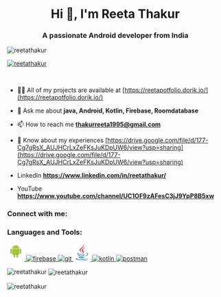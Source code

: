 <h1 align="center">Hi 👋, I'm Reeta Thakur</h1>
<h3 align="center">A passionate Android developer from India</h3>

<p align="left"> <img src="https://komarev.com/ghpvc/?username=reetathakur&label=Profile%20views&color=0e75b6&style=flat" alt="reetathakur" /> </p>

<p align="left"> <a href="https://github.com/ryo-ma/github-profile-trophy"><img src="https://github-profile-trophy.vercel.app/?username=reetathakur" alt="reetathakur" /></a> </p>

<p align="left"> <a href="https://twitter.com/" target="blank"><img src="https://img.shields.io/twitter/follow/?logo=twitter&style=for-the-badge" alt="" /></a> </p>

- 👨‍💻 All of my projects are available at [https://reetapotfolio.dorik.io/](https://reetapotfolio.dorik.io/)

- 💬 Ask me about **java, Android, Kotlin, Firebase, Roomdatabase**

- 📫 How to reach me **thakurreeta1995@gmail.com**

- 📄 Know about my experiences [https://drive.google.com/file/d/177-Cg7gRsX_AUJHCrLxZeFKsJuKDpUW6/view?usp=sharing](https://drive.google.com/file/d/177-Cg7gRsX_AUJHCrLxZeFKsJuKDpUW6/view?usp=sharing)
-  LinkedIn   **https://www.linkedin.com/in/reetathakur/**
- YouTube     **https://www.youtube.com/channel/UC1OF9zAFesC3jJ9YpP8B5xw**

<h3 align="left">Connect with me:</h3>
<p align="left">
</p>

<h3 align="left">Languages and Tools:</h3>
<p align="left"> <a href="https://developer.android.com" target="_blank" rel="noreferrer"> <img src="https://raw.githubusercontent.com/devicons/devicon/master/icons/android/android-original-wordmark.svg" alt="android" width="40" height="40"/> </a> <a href="https://firebase.google.com/" target="_blank" rel="noreferrer"> <img src="https://www.vectorlogo.zone/logos/firebase/firebase-icon.svg" alt="firebase" width="40" height="40"/> </a> <a href="https://git-scm.com/" target="_blank" rel="noreferrer"> <img src="https://www.vectorlogo.zone/logos/git-scm/git-scm-icon.svg" alt="git" width="40" height="40"/> </a> <a href="https://www.java.com" target="_blank" rel="noreferrer"> <img src="https://raw.githubusercontent.com/devicons/devicon/master/icons/java/java-original.svg" alt="java" width="40" height="40"/> </a> <a href="https://kotlinlang.org" target="_blank" rel="noreferrer"> <img src="https://www.vectorlogo.zone/logos/kotlinlang/kotlinlang-icon.svg" alt="kotlin" width="40" height="40"/> </a> <a href="https://postman.com" target="_blank" rel="noreferrer"> <img src="https://www.vectorlogo.zone/logos/getpostman/getpostman-icon.svg" alt="postman" width="40" height="40"/> </a> </p>

<p><img align="left" src="https://github-readme-stats.vercel.app/api/top-langs?username=reetathakur&show_icons=true&locale=en&layout=compact" alt="reetathakur" /></p>

<p>&nbsp;<img align="center" src="https://github-readme-stats.vercel.app/api?username=reetathakur&show_icons=true&locale=en" alt="reetathakur" /></p>

<p><img align="center" src="https://github-readme-streak-stats.herokuapp.com/?user=reetathakur&" alt="reetathakur" /></p>
